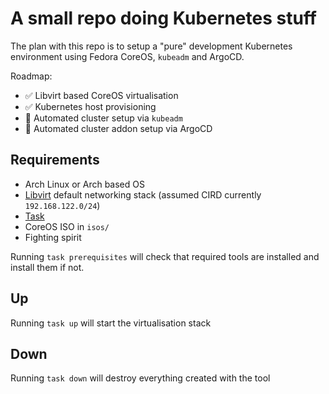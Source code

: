 # A small repo doing Kubernetes stuff

The plan with this repo is to setup a "pure" development Kubernetes environment using Fedora CoreOS, `kubeadm` and ArgoCD.

Roadmap:

 - ✅ Libvirt based CoreOS virtualisation
 - ✅ Kubernetes host provisioning
 - 🚧 Automated cluster setup via `kubeadm`
 - 🚧 Automated cluster addon setup via ArgoCD

## Requirements

- Arch Linux or Arch based OS
- [Libvirt](https://libvirt.org/) default networking stack (assumed CIRD currently `192.168.122.0/24`)
- [Task](https://taskfile.dev/)
- CoreOS ISO in `isos/`
- Fighting spirit

Running `task prerequisites` will check that required tools are installed and install them if not.

## Up

Running `task up` will start the virtualisation stack

## Down

Running `task down` will destroy everything created with the tool

